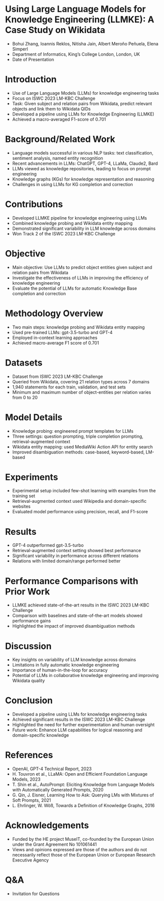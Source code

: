 # Using Large Language Models for Knowledge Engineering (LLMKE): A Case Study on Wikidata

- Bohui Zhang, Ioannis Reklos, Nitisha Jain, Albert Meroño Peñuela, Elena Simperl
- Department of Informatics, King’s College London, London, UK
- Date of Presentation

# Introduction

- Use of Large Language Models (LLMs) for knowledge engineering tasks
- Focus on ISWC 2023 LM-KBC Challenge
- Task: Given subject and relation pairs from Wikidata, predict relevant objects and link them to Wikidata QIDs
- Developed a pipeline using LLMs for Knowledge Engineering (LLMKE)
- Achieved a macro-averaged F1-score of 0.701

# Background/Related Work

- Language models successful in various NLP tasks: text classification, sentiment analysis, named entity recognition
- Recent advancements in LLMs: ChatGPT, GPT-4, LLaMa, Claude2, Bard
- LLMs viewed as knowledge repositories, leading to focus on prompt engineering
- Knowledge graphs (KGs) for knowledge representation and reasoning
- Challenges in using LLMs for KG completion and correction

# Contributions

- Developed LLMKE pipeline for knowledge engineering using LLMs
- Combined knowledge probing and Wikidata entity mapping
- Demonstrated significant variability in LLM knowledge across domains
- Won Track 2 of the ISWC 2023 LM-KBC Challenge

# Objective

- Main objective: Use LLMs to predict object entities given subject and relation pairs from Wikidata
- Investigate the effectiveness of LLMs in improving the efficiency of knowledge engineering
- Evaluate the potential of LLMs for automatic Knowledge Base completion and correction

# Methodology Overview

- Two main steps: knowledge probing and Wikidata entity mapping
- Used pre-trained LLMs: gpt-3.5-turbo and GPT-4
- Employed in-context learning approaches
- Achieved macro-average F1 score of 0.701

# Datasets

- Dataset from ISWC 2023 LM-KBC Challenge
- Queried from Wikidata, covering 21 relation types across 7 domains
- 1,940 statements for each train, validation, and test sets
- Minimum and maximum number of object-entities per relation varies from 0 to 20

# Model Details

- Knowledge probing: engineered prompt templates for LLMs
- Three settings: question prompting, triple completion prompting, retrieval-augmented context
- Wikidata entity mapping: used MediaWiki Action API for entity search
- Improved disambiguation methods: case-based, keyword-based, LM-based

# Experiments

- Experimental setup included few-shot learning with examples from the training set
- Retrieval-augmented context used Wikipedia and domain-specific websites
- Evaluated model performance using precision, recall, and F1-score

# Results

- GPT-4 outperformed gpt-3.5-turbo
- Retrieval-augmented context setting showed best performance
- Significant variability in performance across different relations
- Relations with limited domain/range performed better

# Performance Comparisons with Prior Work

- LLMKE achieved state-of-the-art results in the ISWC 2023 LM-KBC Challenge
- Comparison with baselines and state-of-the-art models showed performance gains
- Highlighted the impact of improved disambiguation methods

# Discussion

- Key insights on variability of LLM knowledge across domains
- Limitations in fully automatic knowledge engineering
- Importance of human-in-the-loop for accuracy
- Potential of LLMs in collaborative knowledge engineering and improving Wikidata quality

# Conclusion

- Developed a pipeline using LLMs for knowledge engineering tasks
- Achieved significant results in the ISWC 2023 LM-KBC Challenge
- Highlighted the need for further experimentation and human oversight
- Future work: Enhance LLM capabilities for logical reasoning and domain-specific knowledge

# References

- OpenAI, GPT-4 Technical Report, 2023
- H. Touvron et al., LLaMA: Open and Efficient Foundation Language Models, 2023
- T. Shin et al., AutoPrompt: Eliciting Knowledge from Language Models with Automatically Generated Prompts, 2020
- G. Qin, J. Eisner, Learning How to Ask: Querying LMs with Mixtures of Soft Prompts, 2021
- L. Ehrlinger, W. Wöß, Towards a Definition of Knowledge Graphs, 2016

# Acknowledgements

- Funded by the HE project MuseIT, co-founded by the European Union under the Grant Agreement No 101061441
- Views and opinions expressed are those of the authors and do not necessarily reflect those of the European Union or European Research Executive Agency

# Q&A

- Invitation for Questions
